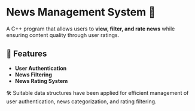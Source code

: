 # News Management System 📰  

A C++ program that allows users to **view, filter, and rate news** while ensuring content quality through user ratings.  

## 🚀 Features  
- **User Authentication** 
- **News Filtering**  
- **News Rating System**

 🛠️ Suitable data structures have been applied for efficient management of user authentication, news categorization, and rating filtering.  

